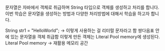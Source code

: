 문자열은 자바에서 객체로 취급하며 String 타입으로 객체를 생성하고 처리를 합니다. 
이번 학습은 문자열을 생성하는 방법과 다양한 처리방법에 대해서 학습을 하고자 합니다.

String str1 = "HelloWorld"; -> 이렇게 사용하는 걸 리터럴 문자라고 함
쌍다음표 안에 있는 문자열을 객체 취급함
이렇게 만든 객체는 Literal Pool memory에 생성된다.
Literal Pool memory -> 재활용 메모리 공간

